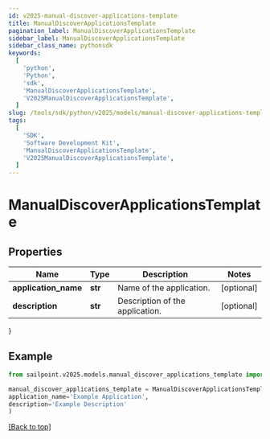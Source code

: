 ```yaml
---
id: v2025-manual-discover-applications-template
title: ManualDiscoverApplicationsTemplate
pagination_label: ManualDiscoverApplicationsTemplate
sidebar_label: ManualDiscoverApplicationsTemplate
sidebar_class_name: pythonsdk
keywords:
  [
    'python',
    'Python',
    'sdk',
    'ManualDiscoverApplicationsTemplate',
    'V2025ManualDiscoverApplicationsTemplate',
  ]
slug: /tools/sdk/python/v2025/models/manual-discover-applications-template
tags:
  [
    'SDK',
    'Software Development Kit',
    'ManualDiscoverApplicationsTemplate',
    'V2025ManualDiscoverApplicationsTemplate',
  ]
---
```


# ManualDiscoverApplicationsTemplate

## Properties

| Name | Type | Description | Notes |
| --- | --- | --- | --- |
| **application_name** | **str** | Name of the application. | [optional] |
| **description** | **str** | Description of the application. | [optional] |

}

## Example

```python
from sailpoint.v2025.models.manual_discover_applications_template import ManualDiscoverApplicationsTemplate

manual_discover_applications_template = ManualDiscoverApplicationsTemplate(
application_name='Example Application',
description='Example Description'
)

```

[[Back to top]](#)
